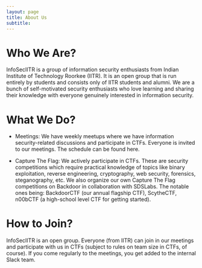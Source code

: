 ```yaml
---
layout: page
title: About Us
subtitle: 
---
```


# Who We Are?

InfoSecIITR is a group of information security enthusiasts from Indian Institute of Technology Roorkee (IITR). It is an open group that is run entirely by students and consists only of IITR students and alumni. We are a bunch of self-motivated security enthusiasts who love learning and sharing their knowledge with everyone genuinely interested in information security.

# What We Do?

* Meetings: We have weekly meetups where we have information security-related discussions and participate in CTFs. Everyone is invited to our meetings. The schedule can be found here.

* Capture The Flag: We actively participate in CTFs. These are security competitions which require practical knowledge of topics like binary exploitation, reverse engineering, cryptography, web security, forensics, steganography, etc. We also organize our own Capture The Flag competitions on Backdoor in collaboration with SDSLabs. The notable ones being: BackdoorCTF (our annual flagship CTF), ScytheCTF, n00bCTF (a high-school level CTF for getting started).

# How to Join?
InfoSecIITR is an open group. Everyone (from IITR) can join in our meetings and participate with us in CTFs (subject to rules on team size in CTFs, of course). If you come regularly to the meetings, you get added to the internal Slack team.